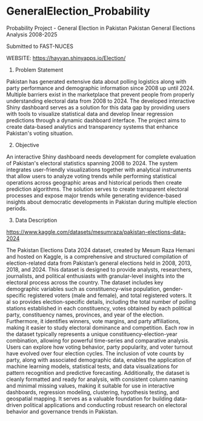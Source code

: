 # GeneralElection_Probability
Probability Project - General Election in Pakistan
Pakistan General Elections Analysis 2008-2025 

Submitted to FAST-NUCES

WEBSITE: https://hayyan.shinyapps.io/Election/

1. Problem Statement

Pakistan has generated extensive data about polling logistics along with party performance and demographic information since 2008 up until 2024. Multiple barriers exist in the marketplace that prevent people from properly understanding electoral data from 2008 to 2024. The developed interactive Shiny dashboard serves as a solution for this data gap by providing users with tools to visualize statistical data and develop linear regression predictions through a dynamic dashboard interface. The project aims to create data-based analytics and transparency systems that enhance Pakistan's voting situation.

2. Objective

An interactive Shiny dashboard needs development for complete evaluation of Pakistan's electoral statistics spanning 2008 to 2024. The system integrates user-friendly visualizations together with analytical instruments that allow users to analyze voting trends while performing statistical operations across geographic areas and historical periods then create prediction algorithms. The solution serves to create transparent electoral processes and expose major trends while generating evidence-based insights about democratic developments in Pakistan during multiple election periods.

3. Data Description

https://www.kaggle.com/datasets/mesumraza/pakistan-elections-data-2024

The Pakistan Elections Data 2024 dataset, created by Mesum Raza Hemani and hosted on Kaggle, is a comprehensive and structured compilation of election-related data from Pakistan’s general elections held in 2008, 2013, 2018, and 2024. This dataset is designed to provide analysts, researchers, journalists, and political enthusiasts with granular-level insights into the electoral process across the country.
The dataset includes key demographic variables such as constituency-wise population, gender-specific registered voters (male and female), and total registered voters. It al
so provides election-specific details, including the total number of polling stations established in each constituency, votes obtained by each political party, constituency names, provinces, and year of the election. Furthermore, it identifies winners, vote margins, and party affiliations, making it easier to study electoral dominance and competition.
Each row in the dataset typically represents a unique constituency-election-year combination, allowing for powerful time-series and comparative analysis. Users can explore how voting behavior, party popularity, and voter turnout have evolved over four election cycles. The inclusion of vote counts by party, along with associated demographic data, enables the application of machine learning models, statistical tests, and data visualizations for pattern recognition and predictive forecasting.
Additionally, the dataset is cleanly formatted and ready for analysis, with consistent column naming and minimal missing values, making it suitable for use in interactive dashboards, regression modeling, clustering, hypothesis testing, and geospatial mapping. It serves as a valuable foundation for building data-driven political applications and conducting robust research on electoral behavior and governance trends in Pakistan.

